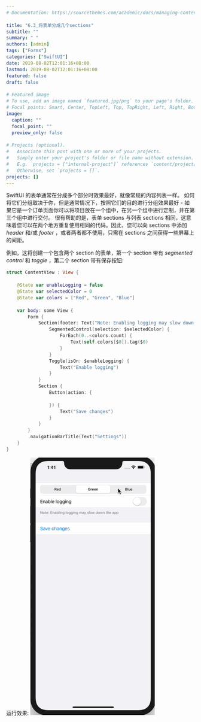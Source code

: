 ```yaml
---
# Documentation: https://sourcethemes.com/academic/docs/managing-content/

title: "6.3_将表单分成几个sections"
subtitle: ""
summary: " "
authors: [admin]
tags: ["Forms"]
categories: ["SwiftUI"]
date: 2019-08-02T12:01:16+08:00
lastmod: 2019-08-02T12:01:16+08:00
featured: false
draft: false

# Featured image
# To use, add an image named `featured.jpg/png` to your page's folder.
# Focal points: Smart, Center, TopLeft, Top, TopRight, Left, Right, BottomLeft, Bottom, BottomRight.
image:
  caption: ""
  focal_point: ""
  preview_only: false

# Projects (optional).
#   Associate this post with one or more of your projects.
#   Simply enter your project's folder or file name without extension.
#   E.g. `projects = ["internal-project"]` references `content/project/deep-learning/index.md`.
#   Otherwise, set `projects = []`.
projects: []
---
```

<!-- more -->
SwiftUI 的表单通常在分成多个部分时效果最好，就像常规的内容列表一样。 如何将它们分组取决于你，但是通常情况下，按照它们的目的进行分组效果最好 - 如果它是一个订单页面你可以将项目放在一个组中，在另一个组中进行定制，并在第三个组中进行交付。
很有帮助的是，表单 sections 与列表 sections 相同，这意味着您可以在两个地方重复使用相同的代码。因此，您可以向 sections 中添加 _header_ 和/或 _footer_ ，或者两者都不使用，只需在 sections 之间获得一些屏幕上的间距。

例如，这将创建一个包含两个 section 的表单，第一个 section 带有 _segmented control_ 和 _toggle_ ，第二个 section 带有保存按钮:
```swift
struct ContentView : View {
    
    @State var enableLogging = false
    @State var selectedColor = 0
    @State var colors = ["Red", "Green", "Blue"]
    
    var body: some View {
        Form {
            Section(footer: Text("Note: Enabling logging may slow down the app")) {
                SegmentedControl(selection: $selectedColor) {
                    ForEach(0..<colors.count) {
                        Text(self.colors[$0]).tag($0)
                    }
                }
                Toggle(isOn: $enableLogging) {
                    Text("Enable logging")
                }
            }
            Section {
                Button(action: {
                    
                }) {
                    Text("Save changes")
                }
            }
        }
        .navigationBarTitle(Text("Settings"))
    }
}
```
运行效果:
![6.4_form_sections](img/6.4_form_sections.gif "Form sections")